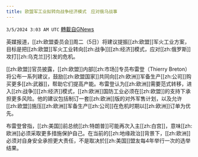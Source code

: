 ```yaml
---
title: 欧盟军工业拟转向战争经济模式　应对俄乌战事
---
```

`3/5/2024 3:03 AM UTC` [轉載自GNews](https://gnews.org/articles/2365494)

英媒报道，[[zh:欧盟委员会]]周二（5日）将建议提振[[zh:欧盟]]军火工业方案，目标是把[[zh:欧盟]]军火工业转向[[zh:战争]][[zh:经济]]模式，应对[[zh:俄罗斯]]攻打[[zh:乌克兰]]引发的危机。

[[zh:欧盟]]官员披露，[[zh:欧盟]]内部[[zh:市场]]专员布雷登（Thierry Breton）将公布一系列建议，鼓励[[zh:欧盟国家]]共同向[[zh:欧洲]]军备生产[[zh:公司]]购买更多[[zh:武器]]，帮助它们提高产能。布雷登认为[[zh:欧洲]]需要范式转移，进入[[zh:战争]][[zh:经济]]模式，[[zh:欧洲]]国防工业必须在[[zh:欧盟]]的支持下承担更多风险。他的建议包括制订一套[[zh:欧洲]]版的对外军售计划，以及允许[[zh:欧盟]]施压[[zh:欧洲]]军备生产[[zh:公司]]在危机时期以[[zh:欧洲]]订单为优先。

布雷登曾指，[[zh:美国]]前总统[[zh:特朗普]]可能再次入主[[zh:白宫]]，意味[[zh:欧洲]]必须采取更多措施保护自己。在当前的[[zh:地缘政治]]背景下，[[zh:欧洲]]必须对自身安全承担更大责任，不是取决於[[zh:美国]]盟友每4年举行一次的选举结果。
